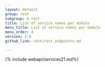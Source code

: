 ```yaml
---
layout: default
group: rest
subgroup: A_rest
title: List of service names per module
menu_title: List of service names per module
menu_order: 4
version: 2.0
github_link: rest/rest_endpoints.md

---
```


{% include webapi/services21.md%}
